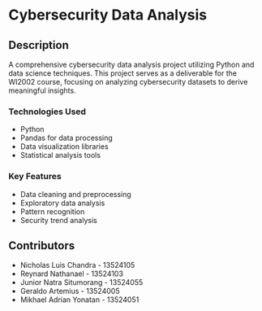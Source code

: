 # Cybersecurity Data Analysis
## Description
A comprehensive cybersecurity data analysis project utilizing Python and data science techniques. This project serves as a deliverable for the WI2002 course, focusing on analyzing cybersecurity datasets to derive meaningful insights.

### Technologies Used
- Python
- Pandas for data processing
- Data visualization libraries
- Statistical analysis tools

### Key Features
- Data cleaning and preprocessing
- Exploratory data analysis
- Pattern recognition
- Security trend analysis

## Contributors
- Nicholas Luis Chandra - 13524105
- Reynard Nathanael - 13524103
- Junior Natra Situmorang - 13524055
- Geraldo Artemius - 13524005
- Mikhael Adrian Yonatan - 13524051
